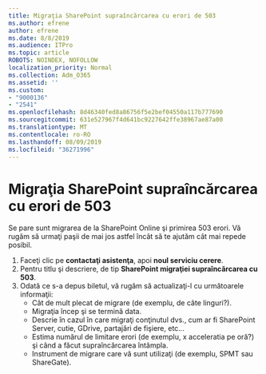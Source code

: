 ```yaml
---
title: Migraţia SharePoint supraîncărcarea cu erori de 503
ms.author: efrene
author: efrene
ms.date: 8/8/2019
ms.audience: ITPro
ms.topic: article
ROBOTS: NOINDEX, NOFOLLOW
localization_priority: Normal
ms.collection: Adm_O365
ms.assetid: ''
ms.custom:
- "9000136"
- "2541"
ms.openlocfilehash: 8d46340fed8a86756f5e2bef04550a117b777690
ms.sourcegitcommit: 631e527967f4d641bc9227642ffe38967ae87a00
ms.translationtype: MT
ms.contentlocale: ro-RO
ms.lasthandoff: 08/09/2019
ms.locfileid: "36271996"
---
```

# <a name="sharepoint-migration-throttling-with-503-errors"></a>Migraţia SharePoint supraîncărcarea cu erori de 503

Se pare sunt migrarea de la SharePoint Online şi primirea 503 erori. Vă rugăm să urmaţi paşii de mai jos astfel încât să te ajutăm cât mai repede posibil. 

1. Faceţi clic pe **contactaţi asistenţa**, apoi **noul serviciu cerere**.
2. Pentru titlu şi descriere, de tip **SharePoint migraţiei supraîncărcarea cu 503**.
3. Odată ce s-a depus biletul, vă rugăm să actualizaţi-l cu următoarele informaţii:
    - Cât de mult plecat de migrare (de exemplu, de câte linguri?).
    - Migraţia încep şi se termină data.
    - Descrie în cazul în care migraţi conţinutul dvs., cum ar fi SharePoint Server, cutie, GDrive, partajări de fişiere, etc...
    - Estima numărul de limitare erori (de exemplu, x acceleratia pe oră?) şi când a făcut supraîncărcarea întâmpla.
    - Instrument de migrare care vă sunt utilizaţi (de exemplu, SPMT sau ShareGate).


